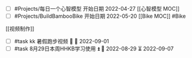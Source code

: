 - [ ] #Projects/每日一个心智模型  开始日期 2022-04-27  [[心智模型 MOC]]
- [ ] #Projects/BuildBambooBike 开始日期 2022-05-20  [[Bike MOC]] #Bike 

[[视频制作]]

- [ ] #task kk 暑假跑步视频 🔼 📅 2022-09-01
- [ ] #task 8月29日本周HHKB学习使用 ⏫ 🛫 2022-08-29 ⏳ 2022-09-07